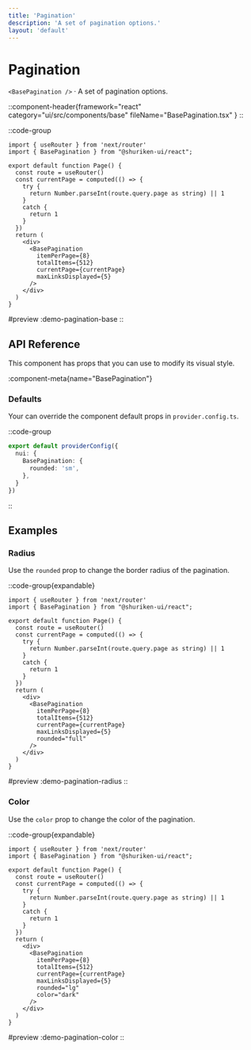 ```yaml
---
title: 'Pagination'
description: 'A set of pagination options.'
layout: 'default'
---
```


# Pagination

`<BasePagination />` · A set of pagination options.

::component-header{framework="react" category="ui/src/components/base" fileName="BasePagination.tsx" }
::

::code-group

```tsx [DemoPaginationBase.tsx]
import { useRouter } from 'next/router'
import { BasePagination } from "@shuriken-ui/react";

export default function Page() {
  const route = useRouter()
  const currentPage = computed(() => {
    try {
      return Number.parseInt(route.query.page as string) || 1
    }
    catch {
      return 1
    }
  })
  return (
    <div>
      <BasePagination
        itemPerPage={8}
        totalItems={512}
        currentPage={currentPage}
        maxLinksDisplayed={5}
      />
    </div>
  )
}
```

#preview
:demo-pagination-base
::

## API Reference

This component has props that you can use to modify its visual style.

:component-meta{name="BasePagination"}

### Defaults

Your can override the component default props in `provider.config.ts`.

::code-group

```ts [provider.config.ts]
export default providerConfig({
  nui: {
    BasePagination: {
      rounded: 'sm',
    },
  }
})
```
::

## Examples

### Radius

Use the `rounded` prop to change the border radius of the pagination.

::code-group{expandable}

```tsx [DemoPaginationRadius.tsx]
import { useRouter } from 'next/router'
import { BasePagination } from "@shuriken-ui/react";

export default function Page() {
  const route = useRouter()
  const currentPage = computed(() => {
    try {
      return Number.parseInt(route.query.page as string) || 1
    }
    catch {
      return 1
    }
  })
  return (
    <div>
      <BasePagination
        itemPerPage={8}
        totalItems={512}
        currentPage={currentPage}
        maxLinksDisplayed={5}
        rounded="full"
      />
    </div>
  )
}
```

#preview
:demo-pagination-radius
::

### Color

Use the `color` prop to change the color of the pagination.

::code-group{expandable}

```tsx [DemoPaginationColor.tsx]
import { useRouter } from 'next/router'
import { BasePagination } from "@shuriken-ui/react";

export default function Page() {
  const route = useRouter()
  const currentPage = computed(() => {
    try {
      return Number.parseInt(route.query.page as string) || 1
    }
    catch {
      return 1
    }
  })
  return (
    <div>
      <BasePagination
        itemPerPage={8}
        totalItems={512}
        currentPage={currentPage}
        maxLinksDisplayed={5}
        rounded="lg"
        color="dark"
      />
    </div>
  )
}
```

#preview
:demo-pagination-color
::